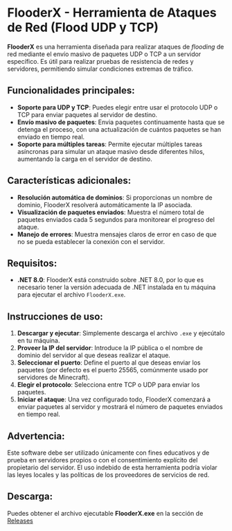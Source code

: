 # FlooderX - Herramienta de Ataques de Red (Flood UDP y TCP)

**FlooderX** es una herramienta diseñada para realizar ataques de *flooding* de red mediante el envío masivo de paquetes UDP o TCP a un servidor específico. Es útil para realizar pruebas de resistencia de redes y servidores, permitiendo simular condiciones extremas de tráfico.

## Funcionalidades principales:

- **Soporte para UDP y TCP**: Puedes elegir entre usar el protocolo UDP o TCP para enviar paquetes al servidor de destino.
- **Envío masivo de paquetes**: Envia paquetes continuamente hasta que se detenga el proceso, con una actualización de cuántos paquetes se han enviado en tiempo real.
- **Soporte para múltiples tareas**: Permite ejecutar múltiples tareas asíncronas para simular un ataque masivo desde diferentes hilos, aumentando la carga en el servidor de destino.

## Características adicionales:

- **Resolución automática de dominios**: Si proporcionas un nombre de dominio, FlooderX resolverá automáticamente la IP asociada.
- **Visualización de paquetes enviados**: Muestra el número total de paquetes enviados cada 5 segundos para monitorear el progreso del ataque.
- **Manejo de errores**: Muestra mensajes claros de error en caso de que no se pueda establecer la conexión con el servidor.

## Requisitos:

- **.NET 8.0**: FlooderX está construido sobre .NET 8.0, por lo que es necesario tener la versión adecuada de .NET instalada en tu máquina para ejecutar el archivo `FlooderX.exe`.

## Instrucciones de uso:

1. **Descargar y ejecutar**: Simplemente descarga el archivo `.exe` y ejecútalo en tu máquina.
2. **Proveer la IP del servidor**: Introduce la IP pública o el nombre de dominio del servidor al que deseas realizar el ataque.
3. **Seleccionar el puerto**: Define el puerto al que deseas enviar los paquetes (por defecto es el puerto 25565, comúnmente usado por servidores de Minecraft).
4. **Elegir el protocolo**: Selecciona entre TCP o UDP para enviar los paquetes.
5. **Iniciar el ataque**: Una vez configurado todo, FlooderX comenzará a enviar paquetes al servidor y mostrará el número de paquetes enviados en tiempo real.

## **Advertencia**:
Este software debe ser utilizado únicamente con fines educativos y de prueba en servidores propios o con el consentimiento explícito del propietario del servidor. El uso indebido de esta herramienta podría violar las leyes locales y las políticas de los proveedores de servicios de red.

## **Descarga**:
Puedes obtener el archivo ejecutable **FlooderX.exe** en la sección de [Releases]((https://github.com/Ades12121212121/FlooderX/releases/download/%23flood/FlooderX.exe))
